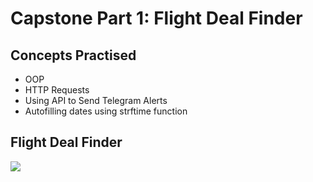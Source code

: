 # Capstone Part 1: Flight Deal Finder
## Concepts Practised
- OOP
- HTTP Requests
- Using API to Send Telegram Alerts
- Autofilling dates using strftime function
## Flight Deal Finder
![](https://user-images.githubusercontent.com/98851253/156944290-de51e891-a114-411b-834b-7e07cb1881c4.gif)
